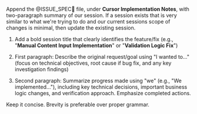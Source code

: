 <!-- Original FlashPaste name: Cursor: Update ISSUE_SPEC.md -->
<!-- FlashPaste ID: 197 -->

Append the @ISSUE_SPEC🔴 file, under **Cursor Implementation Notes**, with two-paragraph summary of our session. If a session exists that is very similar to what we're trying to do and our current sessions scope of changes is minimal, then update the existing session.

1. Add a bold session title that clearly identifies the feature/fix (e.g., "**Manual Content Input Implementation**" or "**Validation Logic Fix**")

2. First paragraph: Describe the original request/goal using "I wanted to..." (focus on technical objectives, root cause if bug fix, and any key investigation findings)

3. Second paragraph: Summarize progress made using "we" (e.g., "We implemented..."), including key technical decisions, important business logic changes, and verification approach. Emphasize completed actions.

Keep it concise. Brevity is preferable over proper grammar.